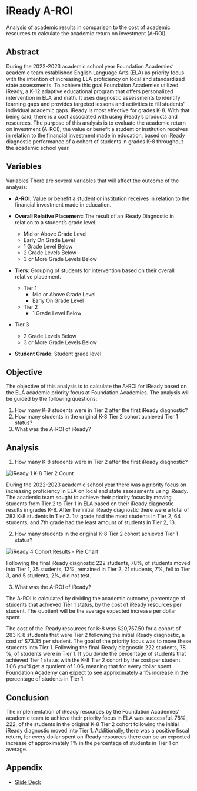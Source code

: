# iReady A-ROI
Analysis of academic results in comparison to the cost of academic resources to calculate the academic return on investment (A-ROI)

## Abstract
During the 2022-2023 academic school year Foundation Academies’ academic team established English Language Arts (ELA) as priority focus with the intention of increasing ELA proficiency on local and standardized state assessments. To achieve this goal Foundation Academies utilized iReady, a K-12 adaptive educational program that offers personalized intervention in ELA and math. It uses diagnostic assessments to identify learning gaps and provides targeted lessons and activities to fill students' individual academic gaps. iReady is most effective for grades K-8. With that being said, there is a cost associated with using iReady’s products and resources. The purpose of this analysis is to evaluate the academic return on investment (A-ROI), the value or benefit a student or institution receives in relation to the financial investment made in education, based on iReady diagnostic performance of a cohort of students in grades K-8 throughout the academic school year.

## Variables

Variables
There are several variables that will affect the outcome of the analysis:

- **A-ROI**: Value or benefit a student or institution receives in relation to the financial investment made in education.
  
- **Overall Relative Placement**: The result of an iReady Diagnostic in relation to a student’s grade level.
  - Mid or Above Grade Level
  - Early On Grade Level 
  - 1 Grade Level Below	
  - 2 Grade Levels Below
  - 3 or More Grade Levels Below
 
- **Tiers**: Grouping of students for intervention based on their overall relative placement.
  - Tier 1
    - Mid or Above Grade Level
    - Early On Grade Level 
  - Tier 2
    - 1 Grade Level Below	
- Tier 3
    - 2 Grade Levels Below
    - 3 or More Grade Levels Below

- **Student Grade**: Student grade level

## Objective 

The objective of this analysis is to calculate the A-ROI for iReady based on the ELA academic priority focus at Foundation Academies. The analysis will be guided by the following questions:

1. How many  K-8 students were in Tier 2 after the first iReady diagnostic?
2. How many students in the original K-8 Tier 2 cohort achieved Tier 1 status?
3. What was the A-ROI of iReady?

## Analysis

1. How many  K-8 students were in Tier 2 after the first iReady diagnostic?

![iReady 1 K-8 Tier 2 Count ](https://github.com/Scipio94/Academic-ROI/assets/112409778/310c349a-23eb-4cbd-a89b-2c38a0f9709f)

During the 2022-2023 academic school year there was a priority focus on increasing proficiency in ELA on local and state assessments using iReady. The academic team sought to achieve their priority focus by moving students from Tier 2 to Tier 1 in ELA based on their iReady diagnostic results in grades K-8. After the initial iReady diagnostic there were a total of 283 K-8 students in Tier 2. 1st grade had the most students in Tier 2, 64 students, and 7th grade had the least amount of students in Tier 2, 13. 

2. How many students in the original K-8 Tier 2 cohort achieved Tier 1 status?

![iReady 4 Cohort Results - Pie Chart](https://github.com/Scipio94/Academic-ROI/assets/112409778/fe41161f-35db-4666-81b8-7e0ce8b28738)

Following the final iReady diagnostic 222 students, 78%, of students moved into Tier 1, 35 students, 12%, remained in Tier 2, 21 students, 7%, fell to Tier 3, and 5 students, 2%, did not test. 

3. What was the A-ROI of iReady?

The A-ROI is calculated by dividing the academic outcome, percentage of students that achieved Tier 1 status, by the cost of iReady resources per student. The quotient will be the average expected increase per dollar spent.

The cost of the iReady resources for K-8 was $20,757.50 for a cohort of 283 K-8 students that were Tier 2 following the initial iReady diagnostic, a cost of $73.35 per student. The goal of the priority focus was to move these students into Tier 1. Following the final iReady diagnostic 222 students, 78 %, of students were in Tier 1. If you divide the percentage of students that achieved Tier 1 status with the K-8 Tier 2 cohort by the cost per student 1.06 you’d get a quotient of 1.06, meaning that for every dollar spent Foundation Academy can expect to see approximately a 1% increase in the percentage of students in Tier 1. 

## Conclusion

The implementation of iReady resources by the Foundation Academies’ academic team to achieve their priority focus in ELA was successful. 78%, 222, of the students in the original K-8 Tier 2 cohort following the initial iReady diagnostic moved into Tier 1. Additionally, there was a positive fiscal return, for every dollar spent on iReady resources there can be an expected increase of approximately 1% in the percentage of students in Tier 1 on average.


## Appendix

- [Slide Deck](https://docs.google.com/presentation/d/1c7ZjW2jfpW3g-nDOMoKNT-my7PA6CjBUEQvobidzwEY/edit?usp=sharing)

